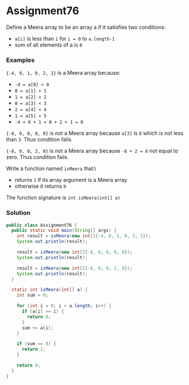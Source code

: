 # Assignment76

Define a Meera array to be an array a if it satisfies two conditions:

* `a[i]` is less than `i` for `i = 0` to `a.length­-1`<br/>
* sum of all elements of a is `0`

### Examples

`{­-4, 0, 1, 0, 2, 1}` is a Meera array because:

* `-4 = a[0] < 0`
* `0 = a[1] < 1`
* `1 = a[2] < 2`
* `0 = a[3] < 3`
* `2 = a[4] < 4`
* `1 = a[5] < 5`
* `-4 + 0 + 1 + 0 + 2 + 1 = 0`

`{-8, 0, 0, 8, 0}` is not a Meera array because `a[3]` is `8` which is not less than `3`. Thus condition fails.

`{­-8, 0, 0, 2, 0}` is not a Meera array because `-­8 + 2 = ­6` not equal to zero. Thus condition fails.

Write a function named `isMeera` that:\

* returns `1` if its array argument is a Meera array
* otherwise it returns `0`

The function signature is `int isMeera(int[] a)`

### Solution

```java
public class Assignment76 {
  public static void main(String[] args) {
    int result = isMeera(new int[]{-4, 0, 1, 0, 2, 1});
    System.out.println(result);

    result = isMeera(new int[]{-8, 0, 0, 8, 0});
    System.out.println(result);

    result = isMeera(new int[]{-8, 0, 0, 2, 0});
    System.out.println(result);
  }

  static int isMeera(int[] a) {
    int sum = 0;

    for (int i = 0; i < a.length; i++) {
      if (a[i] >= i) {
        return 0;
      }
      sum += a[i];
    }

    if (sum == 0) {
      return 1;
    }

    return 0;
  }
}
```
